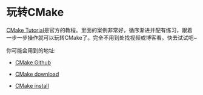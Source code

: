 # 玩转CMake

[CMake Tutorial](https://cmake.org/cmake/help/latest/guide/tutorial/index.html)是官方的教程。里面的案例非常好，循序渐进并配有练习，跟着一步一步操作就可以玩转CMake了。完全不用到处找视频或博客看。快去试试吧~


你可能会用到的地址:

- [CMake Github](https://github.com/Kitware/CMake)

- [CMake download](https://cmake.org/download/)

- [CMake install](https://cmake.org/install)
